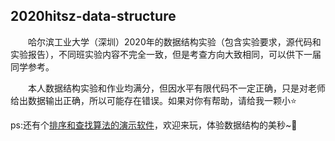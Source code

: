 ## 2020hitsz-data-structure
&emsp;&emsp;哈尔滨工业大学（深圳）2020年的数据结构实验（包含实验要求，源代码和实验报告），不同班实验内容不完全一致，但是考查方向大致相同，可以供下一届同学参考。

&emsp;&emsp;本人数据结构实验和作业均满分，但因水平有限代码不一定正确，只是对老师给出数据输出正确，所以可能存在错误。如果对你有帮助，请给我一颗小:star:

ps:还有个[排序和查找算法的演示软件](https://github.com/ailanxier/Visual-Sorting-Searching-Algorithm)，欢迎来玩，体验数据结构的美秒~:sparkler:
